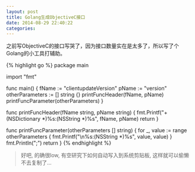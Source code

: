 ```yaml
---
layout: post
title: Golang生成ObjectiveC接口
date: 2014-08-29 22:40:22
categories:
---
```


之前写ObjectiveC的接口写哭了，因为接口数量实在是太多了，所以写了个Golang的小工具打辅助。

{% highlight go %}
package main

import "fmt"

func main() {
    fName := "clientupdateVersion"
    pName := "version"
    otherParameters := [] string {}
    printFuncHeader(fName, pName)
    printFuncParameter(otherParameters)
}

func printFuncHeader(fName string, pName string) {
    fmt.Printf("+ (NSDictionary *)%s:(NSString *)%s", fName, pName)
    return
}

func printFuncParameter(otherParameters [] string) {
    for _, value := range otherParameters {
        fmt.Printf("\n%s:(NSString *)%s", value, value)
    }
    fmt.Println(";")
    return
}
{% endhighlight %}

> 好吧, 的确很low, 有空研究下如何自动写入到系统剪贴板, 这样就可以偷懒不去复制了...
